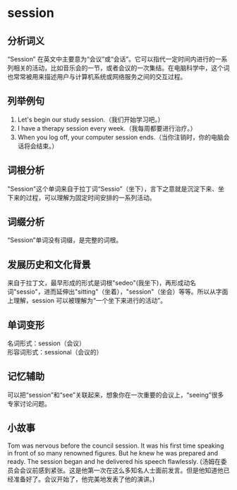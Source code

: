 # session

## 分析词义

  

“Session” 在英文中主要意为“会议”或“会话”。它可以指代一定时间内进行的一系列相关的活动，比如音乐会的一节，或者会议的一次集结。在电脑科学中，这个词也常常被用来描述用户与计算机系统或网络服务之间的交互过程。

  

## 列举例句

  

1.  Let's begin our study session.（我们开始学习吧。）
2.  I have a therapy session every week.（我每周都要进行治疗。）
3.  When you log off, your computer session ends.（当你注销时，你的电脑会话将会结束。）

  

## 词根分析

  

"Session"这个单词来自于拉丁词“Sessio”（坐下），言下之意就是沉淀下来、坐下来的过程，可以理解为固定时间安排的一系列活动。

  

## 词缀分析

  

“Session”单词没有词缀，是完整的词根。

  

## 发展历史和文化背景

  

来自于拉丁文，最早形成的形式是词根"sedeo"(我坐下)，再形成动名词"sessio"，进而延伸出"sitting"（坐着），"session"（坐会）等等。所以从字面上理解，session 可以被理解为“一个坐下来进行的活动”。

  

## 单词变形

  

名词形式：session（会议）  
形容词形式：sessional（会议的）

  

## 记忆辅助

  

可以把“session”和“see”关联起来，想象你在一次重要的会议上，“seeing”很多专家讨论问题。

  

## 小故事

  

Tom was nervous before the council session. It was his first time speaking in front of so many renowned figures. But he knew he was prepared and ready. The session began and he delivered his speech flawlessly. (汤姆在委员会会议前感到紧张。这是他第一次在这么多知名人士面前发言。但是他知道他已经准备好了。会议开始了，他完美地发表了他的演讲。)
